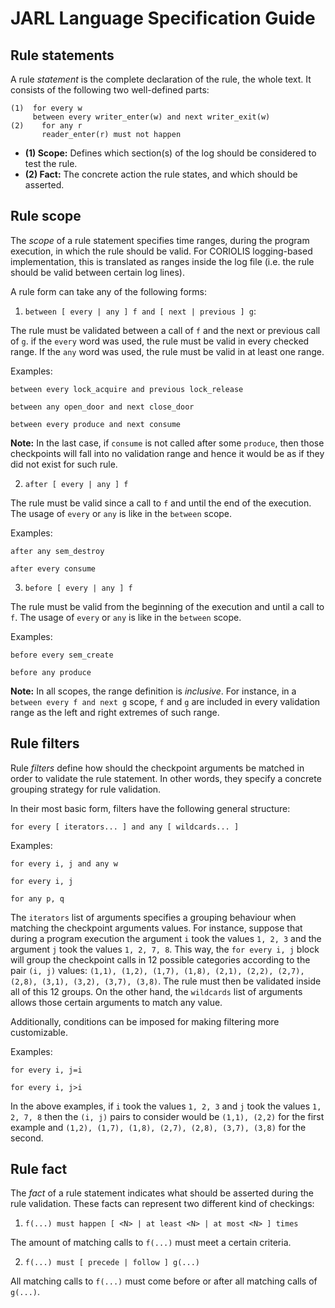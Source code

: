 # JARL Language Specification Guide

## Rule statements

A rule _statement_ is the complete declaration of the rule, the whole text. It consists of the following two well-defined parts:

```
(1)  for every w
     between every writer_enter(w) and next writer_exit(w)
(2)    for any r 
       reader_enter(r) must not happen 
```

- **(1) Scope:** Defines which section(s) of the log should be considered to test the rule.
- **(2) Fact:** The concrete action the rule states, and which should be asserted.

## Rule scope

The _scope_ of a rule statement specifies time ranges, during the program execution, in which the rule should be valid. For CORIOLIS logging-based implementation, this is translated as ranges inside the log file (i.e. the rule should be valid between certain log lines).

A rule form can take any of the following forms:

1. ```between [ every | any ] f and [ next | previous ] g```:  

The rule must be validated between a call of `f` and the next or previous call of `g`. if the `every` word was used, the rule must be valid in every checked range. If the `any` word was used, the rule must be valid in at least one range.

Examples:

```
between every lock_acquire and previous lock_release
```

```
between any open_door and next close_door
```

```
between every produce and next consume
```

**Note:** In the last case, if `consume` is not called after some `produce`, then those checkpoints will fall into no validation range and hence it would be as if they did not exist for such rule.

2. ```after [ every | any ] f```

The rule must be valid since a call to `f` and until the end of the execution. The usage of `every` or `any` is like in the `between` scope.

Examples:
```
after any sem_destroy
```
```
after every consume
```

3. ```before [ every | any ] f```

The rule must be valid from the beginning of the execution and until a call to `f`. The usage of `every` or `any` is like in the `between` scope.

Examples:
```
before every sem_create
```
```
before any produce
```

**Note:** In all scopes, the range definition is _inclusive_. For instance, in a `between every f and next g` scope, `f` and `g` are included in every validation range as the left and right extremes of such range.

## Rule filters

Rule _filters_ define how should the checkpoint arguments be matched in order to validate the rule statement. In other words, they specify a concrete grouping strategy for rule validation.

In their most basic form, filters have the following general structure:

```for every [ iterators... ] and any [ wildcards... ]```

Examples:


```
for every i, j and any w
```
```
for every i, j
```
```
for any p, q
```

The `iterators` list of arguments specifies a grouping behaviour when matching the checkpoint arguments values. For instance, suppose that during a program execution the argument `i` took the values `1, 2, 3` and the argument `j` took the values `1, 2, 7, 8`. This way, the `for every i, j` block will group the checkpoint calls in 12 possible categories according to the pair `(i, j)` values: `(1,1), (1,2), (1,7), (1,8), (2,1), (2,2), (2,7), (2,8), (3,1), (3,2), (3,7), (3,8)`. The rule must then be validated inside all of this 12 groups. On the other hand, the `wildcards` list of arguments allows those certain arguments to match any value.

Additionally, conditions can be imposed for making filtering more customizable. 

Examples:

```
for every i, j=i
```

```
for every i, j>i
```

In the above examples, if `i` took the values `1, 2, 3` and `j` took the values `1, 2, 7, 8` then the `(i, j)` pairs to consider would be `(1,1), (2,2)` for the first example and `(1,2), (1,7), (1,8), (2,7), (2,8), (3,7), (3,8)` for the second.

## Rule fact

The _fact_ of a rule statement indicates what should be asserted during the rule validation. These facts can represent two different kind of checkings: 

1. ```f(...) must happen [ <N> | at least <N> | at most <N> ] times ```

The amount of matching calls to `f(...)` must meet a certain criteria. 

2. ```f(...) must [ precede | follow ] g(...)```

All matching calls to `f(...)` must come before or after all matching calls of `g(...)`.